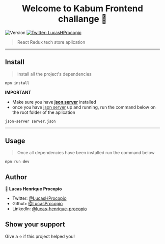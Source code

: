 <h1 align="center">Welcome to Kabum Frontend challange 👋</h1>
<p>
  <img alt="Version" src="https://img.shields.io/badge/version-1.0.0-blue.svg?cacheSeconds=2592000" />
  <a href="https://twitter.com/LucasHProcopio" target="_blank">
    <img alt="Twitter: LucasHProcopio" src="https://img.shields.io/twitter/follow/LucasHProcopio.svg?style=social" />
  </a>
</p>

> React Redux tech store aplication

---

## Install

> Install all the project's dependencies

```sh
npm install
```

**IMPORTANT**

- Make sure you have **[json server](https://github.com/typicode/json-server)** installed
- once you have [json server](https://github.com/typicode/json-server) up and running, run the command below on the root folder of the aplication

```SH
json-server server.json
```

---

## Usage

> Once all dependencies have been installed run the command below

```sh
npm run dev
```

## Author

👤 **Lucas Henrique Procopio**

- Twitter: [@LucasHProcopio](https://twitter.com/LucasHProcopio)
- Github: [@LucasProcopio](https://github.com/LucasProcopio)
- LinkedIn: [@lucas-henrique-procopio](https://linkedin.com/in/lucas-henrique-procopio)

## Show your support

Give a ⭐️ if this project helped you!
